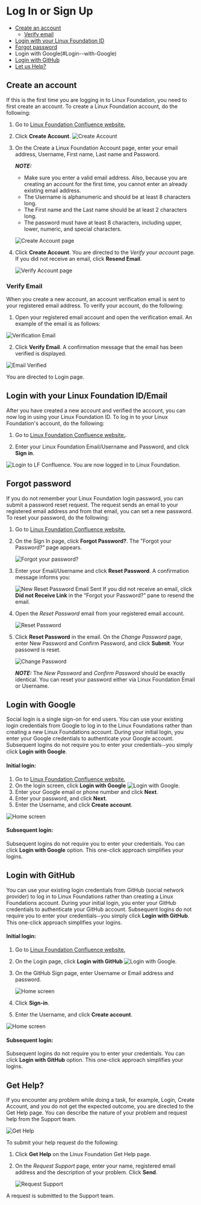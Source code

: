 # Log In or Sign Up

- [Create an account](#create-an-account)
  - [Verify email](#verify-email)
- [Login with your Linux Foundation ID](#Login-with-your-Linux-Foundation-ID)
- [Forgot password](#Forgot-password)
- Login with Google(#Login--with-Google)
- [Login with GitHub](#Login-with-GitHub)
- [Let us Help?](#Let-us-Help?)

##  Create an account

If this is the first time you are logging in to Linux Foundation, you need to first create an account. To create a Linux Foundation account, do the following:

1. Go to [Linux Foundation Confluence website.](https://confluence.linuxfoundation.org/)

2. Click <b>Create Account</b>. ![Create Account](imgs/create_account.png)

3. On the Create a Linux Foundation Account page, enter your email address, Username, First name, Last name and Password.
   
   **_NOTE:_** <ul><li>Make sure you enter a valid email address. Also, because you are creating an account for the first time, you cannot enter an already existing email address.</li><li>The Username is alphanumeric and should be at least 8 characters long.</li><li>The First name and the Last name should be at least 2 characters long.</li><li>The password must have at least 8 characters, including upper, lower, numeric, and special characters.</li></ul>
   
   ![Create Account page](imgs/create_acct_linux_foundation.png)

4. Click <b>Create Account</b>. You are directed to the <i>Verify your account</i> page. If you did not receive an email, click **Resend Email**.

   ![Verify Account page](imgs/verify_acct_lf.png)

###  **Verify Email**

When you create a new account, an account verification email is sent to your registered email address. To verify your account, do the following:

1. Open your registered email account and open the verification email. An example of the email is as follows:

![Verification Email](./imgs/verification_email.png)

2. Click <b>Verify Email</b>. A confirmation message that the email has been verified is displayed.

![Email Verified](./imgs/email_verification.png)

You are directed to Login page.

##  **Login with your Linux Foundation ID/Email**

After you have created a new account and verified the account, you can now log in using your Linux Foundation ID. To log in to your Linux Foundation's account, do the following:

1. Go to [Linux Foundation Confluence website.](https://confluence.linuxfoundation.org/).

2. Enter your Linux Foundation Email/Username and Password, and click **Sign in**.

![Login to LF Confluence](imgs/Login_with_LF.png). You are now logged in to Linux Foundation.

## **Forgot password**

If you do not remember your Linux Foundation login password, you can submit a password reset request. The request sends an email to your registered email address and from that email, you can set a new password.
To reset your password, do the following:

1. Go to [Linux Foundation Confluence website.](https://confluence.linuxfoundation.org/)
2. On the Sign In page, click **Forgot Password?**. The ”Forgot your Password?” page appears.

   ![Forgot your password?](imgs/5.png)
   
3. Enter your Email/Username and click **Reset Password**. A confirmation message informs you:

   ![New Reset Password Email Sent](imgs/did_nt_rec_link.png)
    If you did not receive an email, click **Did not Receive Link** in the ”Forgot your Password?” pane to resend the email. 
   
5. Open the <i>Reset Password</i> email from your registered email account. 

   ![Reset Password](imgs/reset_passwd.png)

6. Click **Reset Password** in the email. On the <i>Change Password</i> page, enter New Password and Confirm Password, and click **Submit**. Your passowrd is reset.

    ![Change Password](imgs/change_passwd.png)
    
    **_NOTE:_** The <i>New Password</i> and <i>Confirm Password</i> should be exactly identical. You can reset your password either via Linux Foundation Email or Username.
 
##  **Login with Google**

Social login is a single sign-on for end users. You can use your existing login credentials from Google to log in to the Linux Foundations rather than creating a new Linux Foundations account. During your initial login, you enter your Google credentials to authenticate your Google account. Subsequent logins do not require you to enter your credentials⏤you simply click **Login with Google**.

 #### Initial login: 

1. Go to [Linux Foundation Confluence website.](https://confluence.linuxfoundation.org/)
2. On the login screen, click <b>Login with Google</b> ![Login with Google](imgs/login_google.png).
3. Enter your Google email or phone number and click **Next**.
4. Enter your password, and click **Next**.
5. Enter the Username, and click **Create account**.

![Home screen](./imgs/13.jpg)

####  Subsequent login:

Subsequent logins do not require you to enter your credentials. You can click **Login with Google** option. This one-click approach simplifies your logins.

## **Login with GitHub**

You can use your existing login credentials from GitHub (social network provider) to log in to Linux Foundations rather than creating a Linux Foundations account. During your initial login, you enter your GitHub credentials to authenticate your GitHub account. Subsequent logins do not require you to enter your credentials⏤you simply click **Login with GitHub**. This one-click approach simplifies your logins.

 #### Initial login: 

1. Go to [Linux Foundation Confluence website.](https://confluence.linuxfoundation.org/)
2. On the Login page, click <b>Login with GitHub</b> ![Login with Google](imgs/login_google.png).
3. On the GitHub Sign page, enter Username or Email address and password.
   
   ![Home screen](./imgs/14.jpg)
   
4. Click **Sign-in**.
5. Enter the Username, and click **Create account**.

![Home screen](./imgs/13.jpg)

####  Subsequent login:

Subsequent logins do not require you to enter your credentials. You can click **Login with GitHub** option. This one-click approach simplifies your logins.

## Get Help?

If you encounter any problem while doing a task, for example, Login, Create Account,  and you do not get the expected outcome, you are directed to the Get Help page. You can describe the nature of your problem and request help from the Support team.

![Get Help](./imgs/get_help.png)

To submit your help request do the following:

1. Click **Get Help** on the Linux Foundation Get Help page.
2. On the <i>Request Support</i> page, enter your name, registered email address and the description of your problem. Click **Send**.

   ![Request Support](./imgs/req_support.png)
   
A request is submitted to the Support team.
